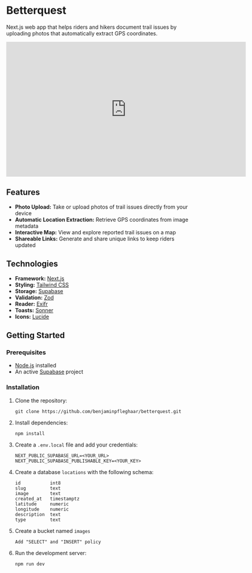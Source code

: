 # Betterquest

Next.js web app that helps riders and hikers document trail issues by uploading photos that automatically extract GPS
coordinates.

<iframe title="vimeo-player" src="https://player.vimeo.com/video/1129443364?h=e4fc0d0102" width="640" height="360" frameborder="0" referrerpolicy="strict-origin-when-cross-origin" allow="autoplay; fullscreen; picture-in-picture; clipboard-write; encrypted-media; web-share" allowfullscreen></iframe>

## Features

- **Photo Upload:** Take or upload photos of trail issues directly from your device
- **Automatic Location Extraction:** Retrieve GPS coordinates from image metadata
- **Interactive Map:** View and explore reported trail issues on a map
- **Shareable Links:** Generate and share unique links to keep riders updated

## Technologies

- **Framework:** [Next.js](https://nextjs.org)
- **Styling:** [Tailwind CSS](https://tailwindcss.com)
- **Storage:** [Supabase](https://supabase.com/)
- **Validation:** [Zod](https://zod.dev/)
- **Reader:** [Exifr](https://github.com/MikeKovarik/exifr)
- **Toasts:** [Sonner](https://sonner.emilkowal.ski/)
- **Icons:** [Lucide](https://lucide.dev/)

## Getting Started

### Prerequisites

- [Node.js](https://nodejs.org) installed
- An active [Supabase](https://supabase.com) project

### Installation

1. Clone the repository:

    ```
    git clone https://github.com/benjaminpfleghaar/betterquest.git
    ```

2. Install dependencies:

    ```
    npm install
    ```

3. Create a `.env.local` file and add your credentials:

    ```
    NEXT_PUBLIC_SUPABASE_URL=<YOUR_URL>
    NEXT_PUBLIC_SUPABASE_PUBLISHABLE_KEY=<YOUR_KEY>
    ```

4. Create a database `locations` with the following schema:

    ```
    id           int8
    slug         text
    image        text
    created_at   timestamptz
    latitude     numeric
    longitude    numeric
    description  text
    type         text
    ```

5. Create a bucket named `images`

    ```
   Add "SELECT" and "INSERT" policy
    ```

6. Run the development server:

    ```
    npm run dev
    ```